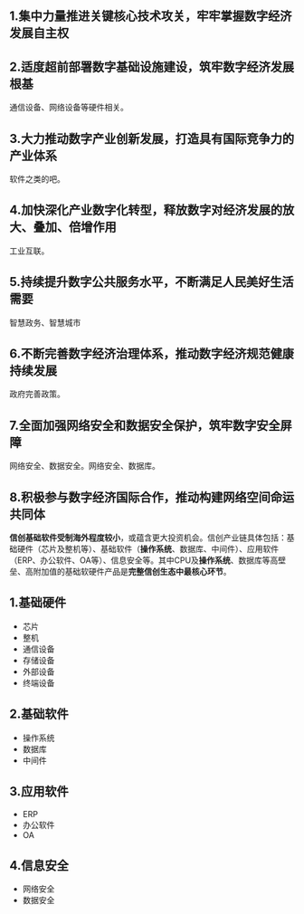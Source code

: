 ## 1.集中力量推进关键核心技术攻关，牢牢掌握数字经济发展自主权

## 2.适度超前部署数字基础设施建设，筑牢数字经济发展根基
通信设备、网络设备等硬件相关。

## 3.大力推动数字产业创新发展，打造具有国际竞争力的产业体系
软件之类的吧。

## 4.加快深化产业数字化转型，释放数字对经济发展的放大、叠加、倍增作用
工业互联。

## 5.持续提升数字公共服务水平，不断满足人民美好生活需要
智慧政务、智慧城市
## 6.不断完善数字经济治理体系，推动数字经济规范健康持续发展
政府完善政策。

## 7.全面加强网络安全和数据安全保护，筑牢数字安全屏障
网络安全、数据安全。网络安全、数据库。

## 8.积极参与数字经济国际合作，推动构建网络空间命运共同体


**信创基础软件受制海外程度较小**，或蕴含更大投资机会。信创产业链具体包括：基础硬件（芯片及整机等）、基础软件（**操作系统**、数据库、中间件）、应用软件（ERP、办公软件、OA等）、信息安全等。其中CPU及**操作系统**、数据库等高壁垒、高附加值的基础软硬件产品是**完整信创生态中最核心环节**。

## 1.基础硬件
- 芯片
- 整机
- 通信设备
- 存储设备
- 外部设备
- 终端设备
## 2.基础软件
- 操作系统
- 数据库
- 中间件

## 3.应用软件
- ERP
- 办公软件
- OA

## 4.信息安全
- 网络安全
- 数据安全